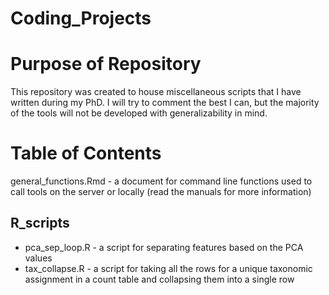 # Coding_Projects

# Purpose of Repository
This repository was created to house miscellaneous scripts that I have written during my PhD. I will try to comment the best I can, but the majority of the tools will not be developed with generalizability in mind.

# Table of Contents
general_functions.Rmd - a document for command line functions used to call tools on the server or locally (read the manuals for more information)
## R_scripts
* pca_sep_loop.R - a script for separating features based on the PCA values
* tax_collapse.R - a script for taking all the rows for a unique taxonomic assignment in a count table and collapsing them into a single row
